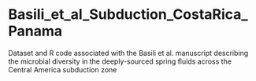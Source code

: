 # Basili_et_al_Subduction_CostaRica_Panama
Dataset and R code associated with the Basili  et al. manuscript describing the microbial diversity in the deeply-sourced spring fluids across the Central America subduction zone

